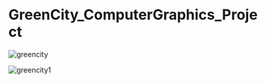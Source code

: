 # GreenCity_ComputerGraphics_Project

![greencity](https://user-images.githubusercontent.com/58476836/96477056-de8a6a80-1257-11eb-9434-70964bc80fc7.png)

![greencity1](https://user-images.githubusercontent.com/58476836/96477095-e64a0f00-1257-11eb-87ff-075de2f3699d.png)
